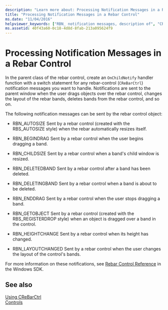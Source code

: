 ```yaml
---
description: "Learn more about: Processing Notification Messages in a Rebar Control"
title: "Processing Notification Messages in a Rebar Control"
ms.date: "11/04/2016"
helpviewer_keywords: ["RBN_ notification messages, description of", "CReBarCtrl class [MFC], notification messages sent by", "RBN_ notification messages [MFC]", "notifications [MFC], CReBarCtrl"]
ms.assetid: 40f43a60-0c18-4d8d-8fab-213a095624f9
---
```

# Processing Notification Messages in a Rebar Control

In the parent class of the rebar control, create an `OnChildNotify` handler function with a switch statement for any rebar-control (`CReBarCtrl`) notification messages you want to handle. Notifications are sent to the parent window when the user drags objects over the rebar control, changes the layout of the rebar bands, deletes bands from the rebar control, and so on.

The following notification messages can be sent by the rebar control object:

- RBN_AUTOSIZE Sent by a rebar control (created with the RBS_AUTOSIZE style) when the rebar automatically resizes itself.

- RBN_BEGINDRAG Sent by a rebar control when the user begins dragging a band.

- RBN_CHILDSIZE Sent by a rebar control when a band's child window is resized.

- RBN_DELETEDBAND Sent by a rebar control after a band has been deleted.

- RBN_DELETINGBAND Sent by a rebar control when a band is about to be deleted.

- RBN_ENDDRAG Sent by a rebar control when the user stops dragging a band.

- RBN_GETOBJECT Sent by a rebar control (created with the RBS_REGISTERDROP style) when an object is dragged over a band in the control.

- RBN_HEIGHTCHANGE Sent by a rebar control when its height has changed.

- RBN_LAYOUTCHANGED Sent by a rebar control when the user changes the layout of the control's bands.

For more information on these notifications, see [Rebar Control Reference](/windows/win32/controls/rebar-control-reference) in the Windows SDK.

## See also

[Using CReBarCtrl](using-crebarctrl.md)<br/>
[Controls](controls-mfc.md)
